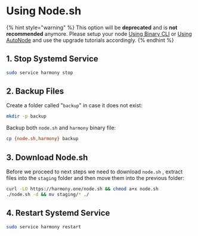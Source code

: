 # Using Node.sh

{% hint style="warning" %}
This option will be **deprecated** and is **not recommended** anymore. Please setup your node [Using Binary CLI](../installing-node/using-binary-cli.md) or [Using AutoNode](../installing-node/using-autonode/) and use the upgrade tutorials accordingly.
{% endhint %}

## 1. Stop Systemd Service

```bash
sudo service harmony stop
```

## 2. Backup Files

Create a folder called "`backup`" in case it does not exist:

```bash
mkdir -p backup
```

Backup both `node.sh` and `harmony` binary file:

```bash
cp {node.sh,harmony} backup
```

## 3. Download Node.sh

Before we proceed to next steps we need to download `node.sh` , extract files into the `staging` folder and then move them into the previous folder:

```bash
curl -LO https://harmony.one/node.sh && chmod a+x node.sh
./node.sh -d && mv staging/* ./
```

## 4. Restart Systemd Service

```bash
sudo service harmony restart
```

